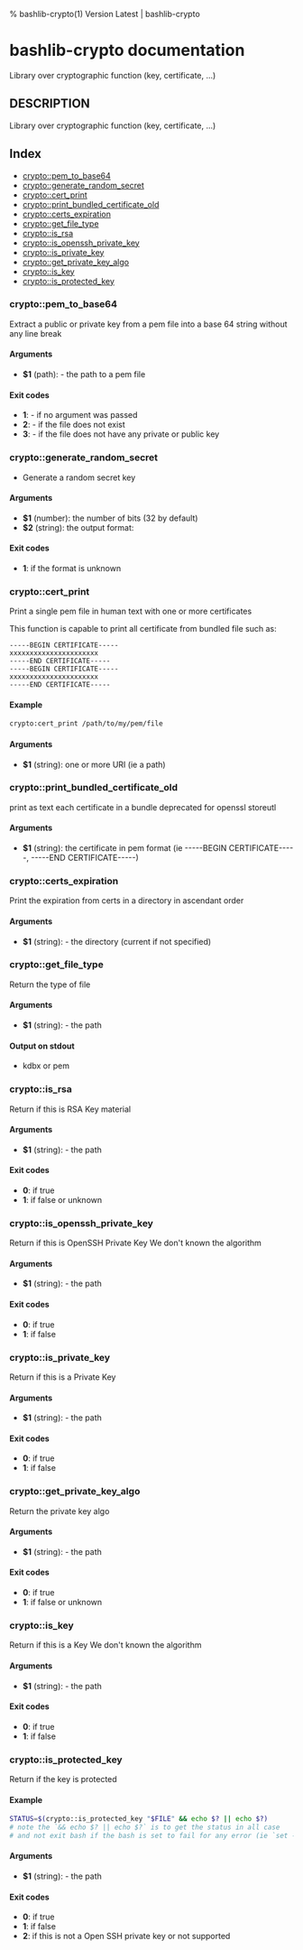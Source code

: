 % bashlib-crypto(1) Version Latest | bashlib-crypto
# bashlib-crypto documentation

Library over cryptographic function (key, certificate, ...)

## DESCRIPTION

Library over cryptographic function (key, certificate, ...)

## Index

* [crypto::pem_to_base64](#cryptopem_to_base64)
* [crypto::generate_random_secret](#cryptogenerate_random_secret)
* [crypto::cert_print](#cryptocert_print)
* [crypto::print_bundled_certificate_old](#cryptoprint_bundled_certificate_old)
* [crypto::certs_expiration](#cryptocerts_expiration)
* [crypto::get_file_type](#cryptoget_file_type)
* [crypto::is_rsa](#cryptois_rsa)
* [crypto::is_openssh_private_key](#cryptois_openssh_private_key)
* [crypto::is_private_key](#cryptois_private_key)
* [crypto::get_private_key_algo](#cryptoget_private_key_algo)
* [crypto::is_key](#cryptois_key)
* [crypto::is_protected_key](#cryptois_protected_key)

### crypto::pem_to_base64

Extract a public or private key from a pem file into a base 64 string without any line break

#### Arguments

* **$1** (path): - the path to a pem file

#### Exit codes

* **1**: - if no argument was passed
* **2**: - if the file does not exist
* **3**: - if the file does not have any private or public key

### crypto::generate_random_secret

- Generate a random secret key

#### Arguments

* **$1** (number): the number of bits (32 by default)
* **$2** (string): the output format:

#### Exit codes

* **1**: if the format is unknown

### crypto::cert_print

Print a single pem file in human text with one or more certificates

This function is capable to print all certificate
from bundled file such as:
```
-----BEGIN CERTIFICATE-----
xxxxxxxxxxxxxxxxxxxxxx
-----END CERTIFICATE-----
-----BEGIN CERTIFICATE-----
xxxxxxxxxxxxxxxxxxxxxx
-----END CERTIFICATE-----
```

#### Example

```bash
crypto:cert_print /path/to/my/pem/file
```

#### Arguments

* **$1** (string): one or more URI (ie a path)

### crypto::print_bundled_certificate_old

print as text each certificate in a bundle
deprecated for openssl storeutl

#### Arguments

* **$1** (string): the certificate in pem format (ie -----BEGIN CERTIFICATE-----, -----END CERTIFICATE-----)

### crypto::certs_expiration

Print the expiration from certs in a directory in ascendant order

#### Arguments

* **$1** (string): - the directory (current if not specified)

### crypto::get_file_type

Return the type of file

#### Arguments

* **$1** (string): - the path

#### Output on stdout

* kdbx or pem

### crypto::is_rsa

Return if this is RSA Key material

#### Arguments

* **$1** (string): - the path

#### Exit codes

* **0**: if true
* **1**: if false or unknown

### crypto::is_openssh_private_key

Return if this is OpenSSH Private Key
We don't known the algorithm

#### Arguments

* **$1** (string): - the path

#### Exit codes

* **0**: if true
* **1**: if false

### crypto::is_private_key

Return if this is a Private Key

#### Arguments

* **$1** (string): - the path

#### Exit codes

* **0**: if true
* **1**: if false

### crypto::get_private_key_algo

Return the private key algo

#### Arguments

* **$1** (string): - the path

#### Exit codes

* **0**: if true
* **1**: if false or unknown

### crypto::is_key

Return if this is a Key
We don't known the algorithm

#### Arguments

* **$1** (string): - the path

#### Exit codes

* **0**: if true
* **1**: if false

### crypto::is_protected_key

Return if the key is protected

#### Example

```bash
STATUS=$(crypto::is_protected_key "$FILE" && echo $? || echo $?)
# note the `&& echo $? || echo $?` is to get the status in all case
# and not exit bash if the bash is set to fail for any error (ie `set -e`)
```

#### Arguments

* **$1** (string): - the path

#### Exit codes

* **0**: if true
* **1**: if false
* **2**: if this is not a Open SSH private key or not supported

